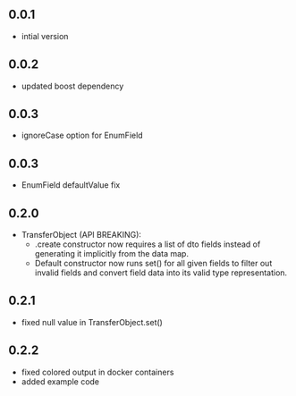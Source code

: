 ## 0.0.1
- intial version

## 0.0.2
- updated boost dependency

## 0.0.3
- ignoreCase option for EnumField

## 0.0.3
- EnumField defaultValue fix

## 0.2.0
- TransferObject (API BREAKING):
  - .create constructor now requires a list of dto fields instead
    of generating it implicitly from the data map.
  - Default constructor now runs set() for all given fields to filter
    out invalid fields and convert field data into its valid type representation.

## 0.2.1
- fixed null value in TransferObject.set()

## 0.2.2
- fixed colored output in docker containers
- added example code